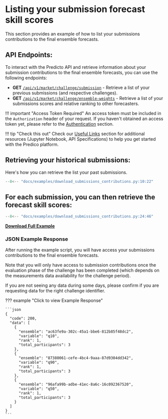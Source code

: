 # Listing your submission forecast skill scores

This section provides an example of how to list your submissions contributions to the final ensemble forecasts.

## API Endpoints:

To interact with the Predicto API and retrieve information about 
your submission contributions to the final ensemble forecasts,
you can use the following endpoints:

- **GET** [`/api/v1/market/challenge/submission`](https://127.0.0.1/redoc/#tag/market/operation/get_market_session_submission) - Retrieve a list of your previous submissions (and respective challenges).
- **GET** [`/api/v1/market/challenge/ensemble-weights`](https://127.0.0.1/redoc/#tag/market/operation/get_market_session_ensemble_weights) - Retrieve a list of your submissions scores and relative ranking to other forecasters.


!!! important "Access Token Required"
    An access token must be included in the `Authorization` header of your request. If you haven't obtained an access token yet, please refer to the [Authentication](authentication.md) section.


!!! tip "Check this out"
    Check our [Useful Links](useful_links.md) section for additional resources (Jupyter Notebook, API Specifications) to help you get started with the Predico platform.


## Retrieving your historical submissions:

Here's how you can retrieve the list your past submissions.

```python title="download_submissions_contributions.py"
--8<-- "docs/examples/download_submissions_contributions.py:10:22"
```

## For each submission, you can then retrieve the forecast skill scores:

```python title="download_submissions_contributions.py"
--8<-- "docs/examples/download_submissions_contributions.py:24:46"
```


<a href="../examples/download_submissions_contributions.py" download="download_submissions_contributions.py"><b>Download Full Example</b></a>


### JSON Example Response 

After running the example script, you will have access your submissions contributions to the final ensemble forecasts.

Note that you will only have access to submission contributions once the evaluation phase of the challenge has been completed (which depends on the measurements data availability for the challenge period).

If you are not seeing any data during some days, please confirm if you are requesting data for the right challenge identifier. 


??? example "Click to view Example Response"

    ```json
    {
      "code": 200,
      "data": [
        {
          "ensemble": "ac63fe9a-302c-45a1-bbe6-812b85f48dc2",
          "variable": "q10",
          "rank": 1,
          "total_participants": 3
        },
        {
          "ensemble": "87380061-cefe-4bc4-9aaa-87d9304dd342",
          "variable": "q90",
          "rank": 1,
          "total_participants": 3
        },
        {
          "ensemble": "96afa99b-adbe-41ec-8a6c-16c092367520",
          "variable": "q50",
          "rank": 1,
          "total_participants": 3
        }
      ]
    }
    ```